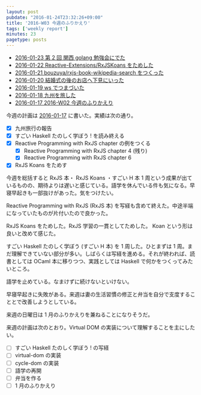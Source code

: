 ```yaml
---
layout: post
pubdate: "2016-01-24T23:32:26+09:00"
title: '2016-W03 今週のふりかえり'
tags: ['weekly report']
minutes: 23
pagetype: posts
---
```

- [2016-01-23 第 2 回 関西 golang 勉強会にでた][2016-01-23]
- [2016-01-22 Reactive-Extensions/RxJSKoans をためした][2016-01-22]
- [2016-01-21 bouzuya/rxjs-book-wikipedia-search をつくった][2016-01-21]
- [2016-01-20 結婚式の後のお店へ下見にいった][2016-01-20]
- [2016-01-19 ws でつまづいた][2016-01-19]
- [2016-01-18 九州を旅した][2016-01-18]
- [2016-01-17 2016-W02 今週のふりかえり][2016-01-17]

今週の計画は [2016-01-17][] に書いた。実績は次の通り。

- [x] 九州旅行の報告
- [x] すごい Haskell たのしく学ぼう ! を読み終える
- [x] Reactive Programming with RxJS chapter の例をつくる
  - [x] Reactive Programming with RxJS chapter 4 (残り)
  - [x] Reactive Programming with RxJS chapter 6
- [x] RxJS Koans をためす

今週を総括すると RxJS 本・ RxJS Koans ・すごい H 本 1 周という成果が出ているものの、期待よりは遅いと感じている。語学を休んでいる件も気になる。早寝早起きも一部抜けがあった。気をつけたい。

Reactive Programming with RxJS (RxJS 本) を写経も含めて終えた。中途半端になっていたものが片付いたので良かった。

RxJS Koans をためした。RxJS 学習の一貫としてためした。 Koan という形は良いと改めて感じた。

すごい Haskell たのしく学ぼう (すごい H 本) を 1 周した。ひとまずは 1 周。まだ理解できていない部分が多い。しばらくは写経を進める。それが終われば、読書としては OCaml 本に移りつつ、実践としては Haskell で何かをつくってみたいところ。

語学を止めている。なまけずに続けないといけない。

早寝早起きに失敗がある。来週は妻の生活習慣の修正と弁当を自分で支度することとで改善しようとしている。

来週の日曜日は 1 月のふりかえりを兼ねることになりそうだ。

来週の計画は次のとおり。Virtual DOM の実装について理解することを主にしたい。

- [ ] すごい Haskell たのしく学ぼう ! の写経
- [ ] virtual-dom の実装
- [ ] cycle-dom の実装
- [ ] 語学の再開
- [ ] 弁当を作る
- [ ] 1 月のふりかえり

[2016-01-17]: http://blog.bouzuya.net/2016/01/17/
[2016-01-18]: http://blog.bouzuya.net/2016/01/18/
[2016-01-19]: http://blog.bouzuya.net/2016/01/19/
[2016-01-20]: http://blog.bouzuya.net/2016/01/20/
[2016-01-21]: http://blog.bouzuya.net/2016/01/21/
[2016-01-22]: http://blog.bouzuya.net/2016/01/22/
[2016-01-23]: http://blog.bouzuya.net/2016/01/23/
